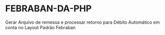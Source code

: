 # FEBRABAN-DA-PHP
Gerar Arquivo de remessa e processar retorno para Débito Automático em conta no Layout Padrão Febraban
